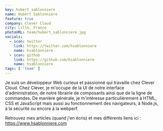 ```yaml
---
key: hubert_sablonniere
name: Hubert Sablonnière
feature: true
company: Clever Cloud
city: Lille, France
photoURL: team/hubert_sablonniere.jpg
socials:
  - icon: twitter
    link: https://twitter.com/hsablonniere
    name: hsablonniere
  - icon: github
    link: https://github.com/hsablonniere
    name: hsablonniere
tags: [ 'team' ]
---
```


Je suis un développeur Web curieux et passionné qui travaille chez Clever Cloud.
Chez Clever, je m'occupe de la UI de notre interface d'administration, de notre librairie de composants ainsi que de la ligne de commandes.
De manière générale, je m'intéresse particulièrement à HTML, CSS et JavaScript mais aussi au fonctionnement des navigateurs, à Node.js, à la sécurité ou encore à la webperf.

Retrouvez mes articles (quand j'en écris) et mes différents liens ici : https://www.hsablonniere.com
